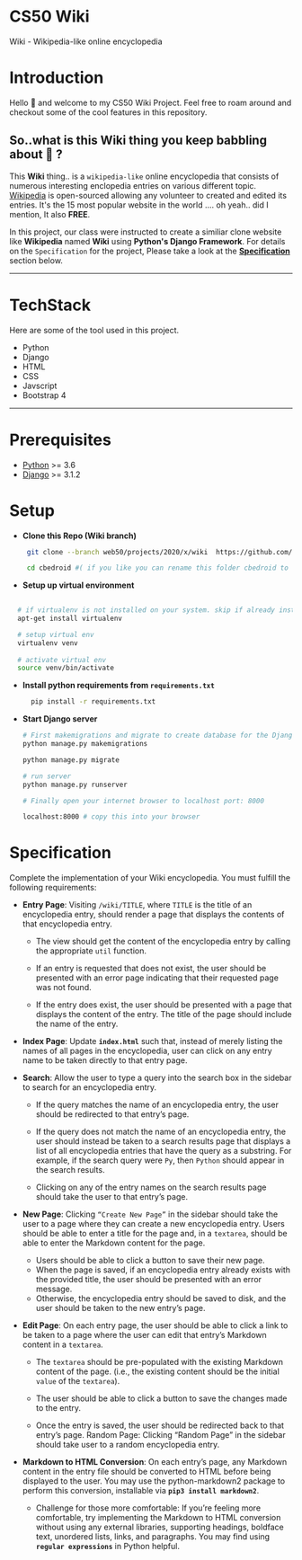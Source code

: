 
# CS50 Wiki

Wiki - Wikipedia-like online encyclopedia


# Introduction

Hello :wave: and welcome to my CS50 Wiki Project. Feel free to roam around and checkout some of the cool features in this repository. 

 ## So..what is this Wiki thing you keep babbling about :thinking: ?

  This **Wiki** thing.. is a `wikipedia-like` online encyclopedia that consists of numerous interesting enclopedia entries on various different topic. [Wikipedia](https://wikipedia.org) is open-sourced allowing any volunteer to created and edited its entries. It's the 15 most popular website in the world .... oh yeah.. did I mention, It also **FREE**. 

In this project, our class were instructed to create a similiar clone website like **Wikipedia**  named **Wiki** using **Python's Django Framework**. For details on the `Specification` for the project, Please take a look at the [**Specification**](#specification) section below.

---
# TechStack
Here are some of the tool used in this project.
- Python
- Django
- HTML
- CSS
- Javscript
- Bootstrap 4
---

# Prerequisites
- [Python](https://www.python.org) >= 3.6
- [Django](https://www.djangoproject.com/download/) >= 3.1.2

# Setup

- **Clone this Repo (Wiki branch)**
  ``` bash
   git clone --branch web50/projects/2020/x/wiki  https://github.com/me50/cbedroid.git

   cd cbedroid #( if you like you can rename this folder cbedroid to 'whatever you like' )
  ```

- **Setup up virtual environment**
 ``` bash
   
   # if virtualenv is not installed on your system. skip if already installled
   apt-get install virtualenv 

   # setup virtual env
   virtualenv venv
  
   # activate virtual env
   source venv/bin/activate
  ```

- **Install python requirements from `requirements.txt`**
  ``` bash
    pip install -r requirements.txt
  ```

- **Start Django server**
  ``` bash
  # First makemigrations and migrate to create database for the Django server
  python manage.py makemigrations

  python manage.py migrate

  # run server
  python manage.py runserver

  # Finally open your internet browser to localhost port: 8000

  localhost:8000 # copy this into your browser

  ```



# Specification
Complete the implementation of your Wiki encyclopedia. You must fulfill the following requirements:


- **Entry Page**: Visiting `/wiki/TITLE`, where `TITLE` is the title of an encyclopedia entry, should render a page that displays the contents of that encyclopedia entry.
  -  The view should get the content of the encyclopedia entry by calling the appropriate `util` function.

  - If an entry is requested that does not exist, the user should be presented with an error page indicating that their requested page was not found.

  - If the entry does exist, the user should be presented with a page that displays the content of the entry. The title of the page should include the name of the entry.

- **Index Page**: Update **`index.html`** such that, instead of merely listing the names of all pages in the encyclopedia, user can click on any entry name to be taken directly to that entry page.

- **Search**: Allow the user to type a query into the search box in the sidebar to search for an encyclopedia entry.
  - If the query matches the name of an encyclopedia entry, the user should be redirected to that entry’s page.

  - If the query does not match the name of an encyclopedia entry, the user should instead be taken to a search results page that displays a list of all encyclopedia entries that have the query as a substring. For example, if the search query were `Py`, then `Python` should appear in the search results.

  - Clicking on any of the entry names on the search results page should take the user to that entry’s page.

- **New Page**: Clicking ``“Create New Page”`` in the sidebar should take the user to a page where they can create a new encyclopedia entry.
Users should be able to enter a title for the page and, in a `textarea`, should be able to enter the Markdown content for the page.
  - Users should be able to click a button to save their new page.
  -  When the page is saved, if an encyclopedia entry already exists with the provided title, the user should be presented with an error message.
  - Otherwise, the encyclopedia entry should be saved to disk, and the user should be taken to the new entry’s page.

 - **Edit Page**: On each entry page, the user should be able to click a link to be taken to a page where the user can edit that entry’s Markdown content in a `textarea`.
   - The `textarea` should be pre-populated with the existing Markdown content of the page. (i.e., the existing content should be the initial `value` of the `textarea`).

   - The user should be able to click a button to save the changes made to the entry.

   - Once the entry is saved, the user should be redirected back to that entry’s page.
Random Page: Clicking “Random Page” in the sidebar should take user to a random encyclopedia entry.

- **Markdown to HTML Conversion**: On each entry’s page, any Markdown content in the entry file should be converted to HTML before being displayed to the user. You may use the python-markdown2 package to perform this conversion, installable via **`pip3 install markdown2`**.
  - Challenge for those more comfortable: If you’re feeling more comfortable, try implementing the Markdown to HTML conversion without using any external libraries, supporting headings, boldface text, unordered lists, links, and paragraphs. You may find using **`regular expressions`** in Python helpful.
